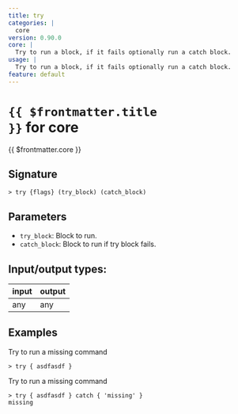 ```yaml
---
title: try
categories: |
  core
version: 0.90.0
core: |
  Try to run a block, if it fails optionally run a catch block.
usage: |
  Try to run a block, if it fails optionally run a catch block.
feature: default
---
```


<!-- This file is automatically generated. Please edit the command in https://github.com/nushell/nushell instead. -->

# <code>{{ $frontmatter.title }}</code> for core

<div class='command-title'>{{ $frontmatter.core }}</div>

## Signature

`> try {flags} (try_block) (catch_block)`

## Parameters

- `try_block`: Block to run.
- `catch_block`: Block to run if try block fails.

## Input/output types:

| input | output |
| ----- | ------ |
| any   | any    |

## Examples

Try to run a missing command

```nu
> try { asdfasdf }

```

Try to run a missing command

```nu
> try { asdfasdf } catch { 'missing' }
missing
```
